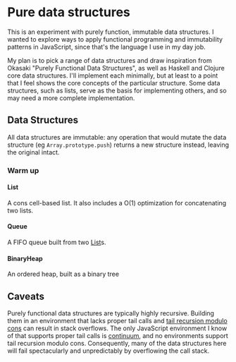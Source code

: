 # Pure data structures

This is an experiment with purely function, immutable data structures.  I wanted to explore ways to apply functional programming and immutability patterns in JavaScript, since that's the language I use in my day job.

My plan is to pick a range of data structures and draw inspiration from Okasaki "Purely Functional Data Structures", as well as Haskell and Clojure core data structures.  I'll implement each minimally, but at least to a point that I feel shows the core concepts of the particular structure.  Some data structures, such as lists, serve as the basis for implementing others, and so may need a more complete implementation.

## Data Structures

All data structures are immutable: any operation that would mutate the data structure (eg `Array.prototype.push`) returns a new structure instead, leaving the original intact.

### Warm up

#### List

A cons cell-based list.  It also includes a O(1) optimization for concatenating two lists.

#### Queue

A FIFO queue built from two [List](#list)s.

#### BinaryHeap

An ordered heap, built as a binary tree

## Caveats

Purely functional data structures are typically highly recursive.  Building them in an environment that lacks proper tail calls and [tail recursion modulo cons](http://en.wikipedia.org/wiki/Tail_call#Tail_recursion_modulo_cons) can result in stack overflows.  The only JavaScript environment I know of that supports proper tail calls is [continuum](https://github.com/Benvie/continuum), and no environments support tail recursion modulo cons.  Consequently, many of the data structures here will fail spectacularly and unpredictably by overflowing the call stack.